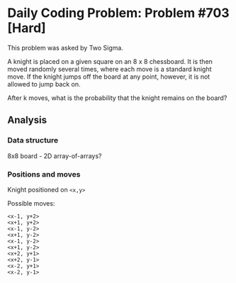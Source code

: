 # Daily Coding Problem: Problem #703 [Hard]

This problem was asked by Two Sigma.

A knight is placed on a given square on an 8 x 8 chessboard.
It is then moved randomly several times,
where each move is a standard knight move.
If the knight jumps off the board at any point,
however, it is not allowed to jump back on.

After k moves,
what is the probability that the knight remains on the board?

## Analysis

### Data structure

8x8 board - 2D array-of-arrays?

### Positions and moves

Knight positioned on `<x,y>`

Possible moves:
```
<x-1, y+2>
<x+1, y+2>
<x-1, y-2>
<x+1, y-2>
<x-1, y-2>
<x+1, y-2>
<x+2, y+1>
<x+2, y-1>
<x-2, y+1>
<x-2, y-1>
```
